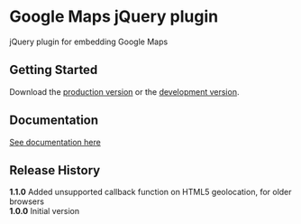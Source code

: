 # Google Maps jQuery plugin

jQuery plugin for embedding Google Maps

## Getting Started
Download the [production version][min] or the [development version][max].

[min]: https://raw.github.com/jeromesmadja/initmap.js/master/dist/initmap.min.js
[max]: https://raw.github.com/jeromesmadja/initmap.js/master/dist/initmap.js

## Documentation
[See documentation here][documentation]

[documentation]: http://jeromesmadja.github.io/initmapjs/

## Release History
__1.1.0__ Added unsupported callback function on HTML5 geolocation, for older browsers  
__1.0.0__ Initial version
